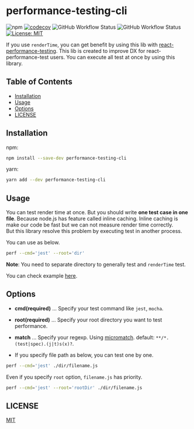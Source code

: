 # performance-testing-cli

![npm](https://img.shields.io/npm/v/react-performance-testing)
[![codecov](https://codecov.io/gh/keiya01/react-performance-testing/branch/master/graph/badge.svg)](https://codecov.io/gh/keiya01/react-performance-testing)
![GitHub Workflow Status](https://github.com/keiya01/react-performance-testing/workflows/test/badge.svg)
![GitHub Workflow Status](https://github.com/keiya01/react-performance-testing/workflows/build/badge.svg)
[![License: MIT](https://img.shields.io/badge/License-MIT-yellow.svg)](https://opensource.org/licenses/MIT)

If you use `renderTime`, you can get benefit by using this lib with [react-performance-testing](https://github.com/keiya01/react-performance-testing#readme). This lib is created to improve DX for react-performance-test users. You can execute all test at once by using this library.

## Table of Contents

- [Installation](#installation)
- [Usage](#usage)
- [Options](#options)
- [LICENSE](#license)

## Installation

npm:

```sh
npm install --save-dev performance-testing-cli
```

yarn:

```sh
yarn add --dev performance-testing-cli
```

## Usage

You can test render time at once. But you should write **one test case in one file**. Because node.js has feature called inline caching. Inline caching is make our code be fast but we can not measure render time correctly.  
But this library resolve this problem by executing test in another process.

You can use as below.

```sh
perf --cmd='jest' --root='dir'
```

**Note**: You need to separate directory to generally test and `renderTime` test.

You can check example [here](https://github.com/keiya01/react-performance-testing/tree/master/example).

## Options

- **cmd(required)** ... Specify your test command like `jest`, `mocha`.

- **root(required)** ... Specify your root directory you want to test performance.

- **match** ... Specify your regexp. Using [micromatch](https://github.com/micromatch/micromatch). default: `**/*.(test|spec).(j|t)s(x)?`.

- If you specify file path as below, you can test one by one.

```sh
perf --cmd='jest' ./dir/filename.js
```

Even if you specify `root` option, `filename.js` has priority.

```sh
perf --cmd='jest' --root='rootDir' ./dir/filename.js
```

## LICENSE

[MIT](LICENSE)
